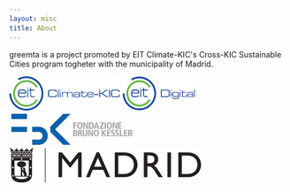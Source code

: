 ```yaml
---
layout: misc
title: About
---
```


greemta is a project promoted by EIT Climate-KIC's Cross-KIC Sustainable Cities program togheter with the municipality of Madrid.

![](../assets/img/logos/climate_kic.jpg) ![](../assets/img/logos/eit_digital.jpg) ![](../assets/img/logos/fbk.jpg) ![](../assets/img/logos/logo-madrid.png)
